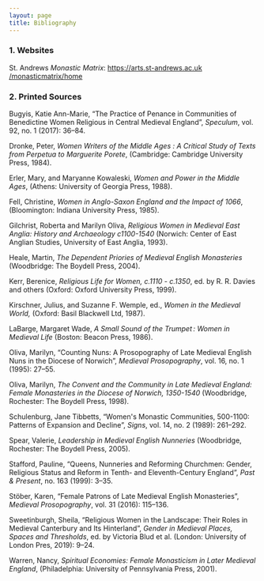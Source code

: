 ```yaml
---
layout: page
title: Bibliography
---
```

### 1. Websites

St. Andrews _Monastic Matrix_: [https://arts.st-andrews.ac.uk  
/monasticmatrix/home](https://arts.st-andrews.ac.uk/monasticmatrix/home)


### 2. Printed Sources

  Bugyis, Katie Ann-Marie, “The Practice of Penance in Communities of Benedictine Women Religious in Central Medieval England”, _Speculum_, vol. 92, no. 1 (2017): 36–84. 



  Dronke, Peter, _Women Writers of the Middle Ages : A Critical Study of Texts from Perpetua to Marguerite Porete_, (Cambridge: Cambridge University Press, 1984).


  Erler, Mary, and Maryanne Kowaleski, _Women and Power in the Middle Ages_, (Athens: University of Georgia Press, 1988).


  Fell, Christine, _Women in Anglo-Saxon England and the Impact of 1066_, (Bloomington: Indiana University Press, 1985).


Gilchrist, Roberta and Marilyn Oliva, _Religious Women in Medieval East Anglia: History and Archaeology c1100-1540_ (Norwich: Center of East Anglian Studies, University of East Anglia, 1993).


Heale, Martin, _The Dependent Priories of Medieval English Monasteries_ (Woodbridge: The Boydell Press, 2004).


Kerr, Berenice, _Religious Life for Women, c.1110 - c.1350_, ed. by R. R. Davies and others (Oxford: Oxford University Press, 1999). 


Kirschner, Julius, and Suzanne F. Wemple, ed., _Women in the Medieval World,_ (Oxford: Basil Blackwell Ltd, 1987).


  LaBarge, Margaret Wade, _A Small Sound of the Trumpet : Women in Medieval Life_ (Boston: Beacon Press, 1986).


  Oliva, Marilyn, “Counting Nuns: A Prosopography of Late Medieval English Nuns in the Diocese of Norwich”, _Medieval Prosopography_, vol. 16, no. 1  (1995): 27–55.


  Oliva, Marilyn, _The Convent and the Community in Late Medieval England: Female Monasteries in the Diocese of Norwich, 1350-1540_ (Woodbridge, Rochester: The Boydell Press, 1998).


  Schulenburg, Jane Tibbetts, “Women's Monastic Communities, 500-1100: Patterns of Expansion and Decline”, _Signs_, vol. 14, no. 2 (1989): 261–292. 


  Spear, Valerie, _Leadership in Medieval English Nunneries_ (Woodbridge, Rochester: The Boydell Press, 2005). 


  Stafford, Pauline, “Queens, Nunneries and Reforming Churchmen: Gender, Religious Status and Reform in Tenth- and Eleventh-Century England”, _Past & Present_, no. 163 (1999): 3–35. 


  Stöber, Karen, “Female Patrons of Late Medieval English Monasteries”, _Medieval Prosopography_, vol. 31 (2016): 115–136. 


  Sweetinburgh, Sheila, “Religious Women in the Landscape: Their Roles in Medieval Canterbury and Its Hinterland”, _Gender in Medieval Places, Spaces and Thresholds_, ed. by Victoria Blud et al. (London: University of London Pres, 2019): 9–24. 


  Warren, Nancy, _Spiritual Economies: Female Monasticism in Later Medieval England_, (Philadelphia: University of Pennsylvania Press, 2001). 



